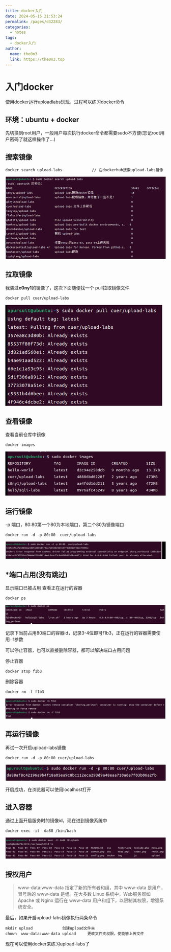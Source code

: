 ```yaml
---
title: docker入门
date: 2024-05-15 21:53:24
permalink: /pages/d32283/
categories:
  - notes
tags:
  - docker入门
author: 
  name: the0n3
  link: https://the0n3.top
---
```


# 入门docker

使用docker运行uploadlabs玩玩，过程可以练习docker命令

## **环境：ubuntu + docker**

先切换到root用户，一般用户每次执行docker命令都需要sudo不方便(忘记root用户密码了就这样操作了…)

## 搜索镜像

```docker
docker search upload-labs             // 在dockerhub搜索upload-labs镜像
```

![1](/medias/docker_1/1.png)

## 拉取镜像

我装过**c0ny1**的镜像了，这次下面随便找一个
pull拉取镜像文件

```docker
docker pull cuer/upload-labs
```

![2](/medias/docker_1/2.png)

## 查看镜像

查看当前仓库中镜像

```docker
docker images
```

![3](/medias/docker_1/3.png)

## 运行镜像

-p 端口，80:80第一个80为本地端口，第二个80为镜像端口

```docker
docker run -d -p 80:80  cuer/upload-labs
```

![4](/medias/docker_1/4.png)

## *端口占用(没有跳过)

显示端口已被占用
查看正在运行的容器

```docker
docker ps
```

![5](/medias/docker_1/5.png)

记录下当前占用80端口的容器id，记录3-4位即可f1b3，正在运行的容器需要使用`-f`参数

可以停止容器，也可以直接删除容器，都可以解决端口占用问题

停止容器

```docker
docker stop f1b3
```

删除容器

```docker
docker rm -f f1b3
```

![6](/medias/docker_1/6.png)

## 再运行镜像

再试一次开启upload-labs镜像

```docker
docker run -d -p 80:80 cuer/upload-labs
```

![7](/medias/docker_1/7.png)

开启成功，在浏览器可以使用localhost打开

## 进入容器

通过上面开启服务时的镜像id，现在进到镜像系统中

```docker
docker exec -it  da88 /bin/bash
```

![8](/medias/docker_1/8.png)

## 授权用户

> www-data:www-data 指定了新的所有者和组，其中 www-data 是用户，冒号后的 www-data 是组。在大多数 Linux 系统中，Web服务器如 Apache 或 Nginx 运行在 www-data 用户和组下，以限制其权限，增强系统安全。

最后，如果开启upload-labs镜像执行两条命令

```shell
mkdir upload             创建upload文件夹
chown  www-data:www-data upload     更改文件夹权限，使能够上传文件
```

现在可以使用docker来练习upload-labs了
